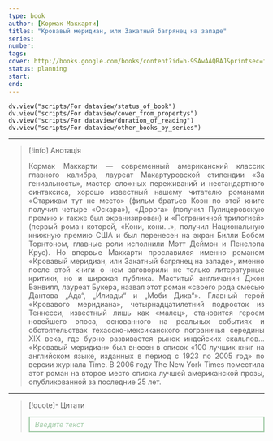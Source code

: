 ```yaml
---
type: book
author: [Кормак Маккарти]
titles: "Кровавый меридиан, или Закатный багрянец на западе"
series:
number:
tags:
cover: http://books.google.com/books/content?id=h-9SAwAAQBAJ&printsec=frontcover&img=1&zoom=1&edge=curl&source=gbs_api
status: planning
start:
end:
---
```

```dataviewjs
dv.view("scripts/For dataview/status_of_book")
dv.view("scripts/For dataview/cover_from_propertys")
dv.view("scripts/For dataview/duration_of_reading")
dv.view("scripts/For dataview/other_books_by_series")
```
---

>[!info] Анотація
><p align="justify">Кормак Маккарти — современный американский классик главного калибра, лауреат Макартуровской стипендии «За гениальность», мастер сложных переживаний и нестандартного синтаксиса, хорошо известный нашему читателю романами «Старикам тут не место» (фильм братьев Коэн по этой книге получил четыре «Оскара»), «Дорога» (получил Пулицеровскую премию и также был экранизирован) и «Пограничной трилогией» (первый роман которой, «Кони, кони…», получил Национальную книжную премию США и был перенесен на экран Билли Бобом Торнтоном, главные роли исполнили Мэтт Деймон и Пенелопа Крус). Но впервые Маккарти прославился именно романом «Кровавый меридиан, или Закатный багрянец на западе», именно после этой книги о нем заговорили не только литературные критики, но и широкая публика. Маститый англичанин Джон Бэнвилл, лауреат Букера, назвал этот роман «своего рода смесью Дантова „Ада“, „Илиады“ и „Моби Дика“». Главный герой «Кровавого меридиана», четырнадцатилетний подросток из Теннесси, известный лишь как «малец», становится героем новейшего эпоса, основанного на реальных событиях и обстоятельствах техасско-мексиканского пограничья середины XIX века, где бурно развивается рынок индейских скальпов... «Кровавый меридиан» был внесен в список «100 лучших книг на английском языке, изданных в период с 1923 по 2005 год» по версии журнала Time. В 2006 году The New York Times поместила этот роман на второе место списка лучшей американской прозы, опубликованной за последние 25 лет.</p>

---

>[!quote]- Цитати
><div align="justify" style="border: 2px solid #A0CAA6; padding: 5px 10px 5px 10px; font-style: italic; color: #A0CAA6 ">Введите текст</div>